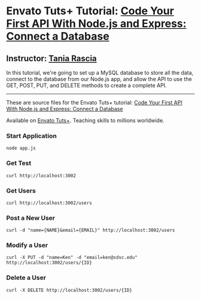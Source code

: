 # Envato Tuts+ Tutorial: [Code Your First API With Node.js and Express: Connect a Database][published url]
## Instructor: [Tania Rascia][instructor url]

In this tutorial, we're going to set up a MySQL database to store all the data, connect to the database from our Node.js app, and allow the API to use the GET, POST, PUT, and DELETE methods to create a complete API.

------

These are source files for the Envato Tuts+ tutorial: [Code Your First API With Node.js and Express: Connect a Database][published url]

Available on [Envato Tuts+](https://tutsplus.com). Teaching skills to millions worldwide.

[published url]: http://code.tutsplus.com/tutorials/code-your-first-api-with-nodejs-and-express-connect-a-database--cms-31699
[instructor url]: https://tutsplus.com/authors/tania-rascia



### Start Application
```
node app.js
```

### Get Test
```
curl http://localhost:3002
```

### Get Users
```
curl http://localhost:3002/users
```

### Post a New User
```
curl -d "name={NAME}&email={EMAIL}" http://localhost:3002/users
```

### Modify a User
```
curl -X PUT -d "name=Ken" -d "email=ken@sdsc.edu" http://localhost:3002/users/{ID}
```

### Delete a User
```
curl -X DELETE http://localhost:3002/users/{ID}
```
